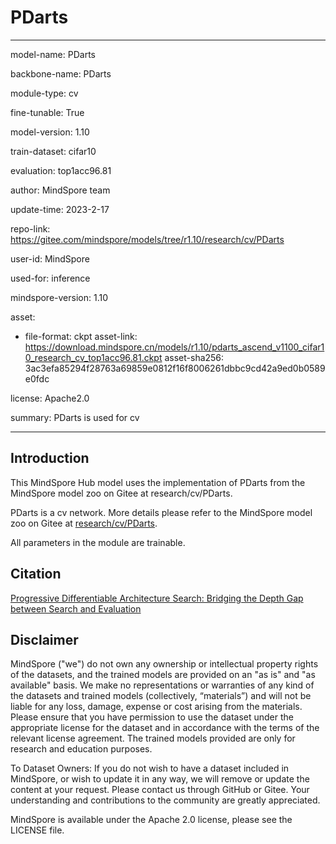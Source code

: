 # PDarts

---

model-name: PDarts

backbone-name: PDarts

module-type: cv

fine-tunable: True

model-version: 1.10

train-dataset: cifar10

evaluation: top1acc96.81

author: MindSpore team

update-time: 2023-2-17

repo-link: <https://gitee.com/mindspore/models/tree/r1.10/research/cv/PDarts>

user-id: MindSpore

used-for: inference

mindspore-version: 1.10

asset:

-
    file-format: ckpt
    asset-link: <https://download.mindspore.cn/models/r1.10/pdarts_ascend_v1100_cifar10_research_cv_top1acc96.81.ckpt>
    asset-sha256: 3ac3efa85294f28763a69859e0812f16f8006261dbbc9cd42a9ed0b0589e0fdc

license: Apache2.0

summary: PDarts is used for cv

---

## Introduction

This MindSpore Hub model uses the implementation of PDarts from the MindSpore model zoo on Gitee at research/cv/PDarts.

PDarts is a cv network. More details please refer to the MindSpore model zoo on Gitee at [research/cv/PDarts](https://gitee.com/mindspore/models/blob/r1.10/research/cv/PDarts/README_CN.md).

All parameters in the module are trainable.

## Citation

[Progressive Differentiable Architecture Search: Bridging the Depth Gap between Search and Evaluation](https://arxiv.org/pdf/1904.12760.pdf)

## Disclaimer

MindSpore ("we") do not own any ownership or intellectual property rights of the datasets, and the trained models are provided on an "as is" and "as available" basis. We make no representations or warranties of any kind of the datasets and trained models (collectively, “materials”) and will not be liable for any loss, damage, expense or cost arising from the materials. Please ensure that you have permission to use the dataset under the appropriate license for the dataset and in accordance with the terms of the relevant license agreement. The trained models provided are only for research and education purposes.

To Dataset Owners: If you do not wish to have a dataset included in MindSpore, or wish to update it in any way, we will remove or update the content at your request. Please contact us through GitHub or Gitee. Your understanding and contributions to the community are greatly appreciated.

MindSpore is available under the Apache 2.0 license, please see the LICENSE file.
